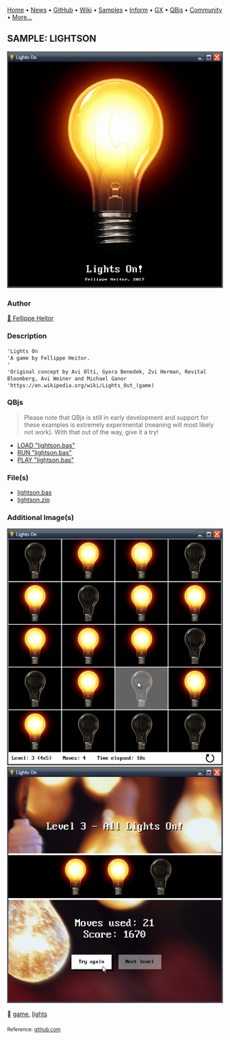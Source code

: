 [Home](https://qb64.com) • [News](../../news.md) • [GitHub](https://github.com/QB64Official/qb64) • [Wiki](https://github.com/QB64Official/qb64/wiki) • [Samples](../../samples.md) • [Inform](../../inform.md) • [GX](../../gx.md) • [QBjs](../../qbjs.md) • [Community](../../community.md) • [More...](../../more.md)

## SAMPLE: LIGHTSON

![screenshot.png](img/screenshot.png)

### Author

[🐝 Fellippe Heitor](../fellippe-heitor.md) 

### Description

```text
'Lights On
'A game by Fellippe Heitor.
'
'Original concept by Avi Olti, Gyora Benedek, Zvi Herman, Revital Bloomberg, Avi Weiner and Michael Ganor
'https://en.wikipedia.org/wiki/Lights_Out_(game)
```

### QBjs

> Please note that QBjs is still in early development and support for these examples is extremely experimental (meaning will most likely not work). With that out of the way, give it a try!

* [LOAD "lightson.bas"](https://v6p9d9t4.ssl.hwcdn.net/html/5963335/index.html?src=https://qb64.com/samples/lightson/src/lightson.bas)
* [RUN "lightson.bas"](https://v6p9d9t4.ssl.hwcdn.net/html/5963335/index.html?mode=auto&src=https://qb64.com/samples/lightson/src/lightson.bas)
* [PLAY "lightson.bas"](https://v6p9d9t4.ssl.hwcdn.net/html/5963335/index.html?mode=play&src=https://qb64.com/samples/lightson/src/lightson.bas)

### File(s)

* [lightson.bas](src/lightson.bas)
* [lightson.zip](src/lightson.zip)

### Additional Image(s)

![screenshot2.png](img/screenshot2.png)
![screenshot3.png](img/screenshot3.png)

🔗 [game](../game.md), [lights](../lights.md)


<sub>Reference: [github.com](https://github.com/FellippeHeitor/LightsOn) </sub>
